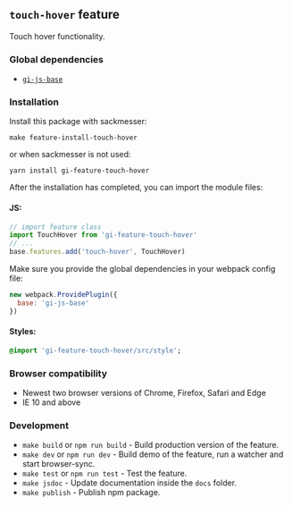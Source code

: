 ## `touch-hover` feature

Touch hover functionality.

### Global dependencies

* [`gi-js-base`](https://github.com/Goldinteractive/js-base)

### Installation

Install this package with sackmesser:

    make feature-install-touch-hover

or when sackmesser is not used:

    yarn install gi-feature-touch-hover

After the installation has completed, you can import the module files:

#### JS:

```javascript
// import feature class
import TouchHover from 'gi-feature-touch-hover'
// ...
base.features.add('touch-hover', TouchHover)
```

Make sure you provide the global dependencies in your webpack config file:

```javascript
new webpack.ProvidePlugin({
  base: 'gi-js-base'
})
```

#### Styles:

```sass
@import 'gi-feature-touch-hover/src/style';
```

### Browser compatibility

* Newest two browser versions of Chrome, Firefox, Safari and Edge
* IE 10 and above

### Development

* `make build` or `npm run build` - Build production version of the feature.
* `make dev` or `npm run dev` - Build demo of the feature, run a watcher and start browser-sync.
* `make test` or `npm run test` - Test the feature.
* `make jsdoc` - Update documentation inside the `docs` folder.
* `make publish` - Publish npm package.
